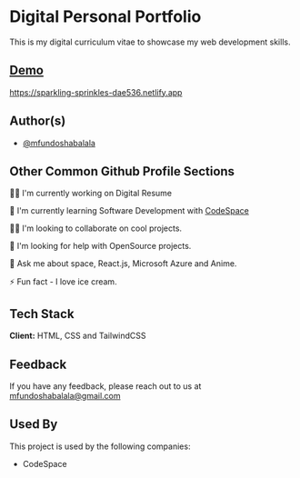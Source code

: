 ﻿# Digital Personal Portfolio

This is my digital curriculum vitae to showcase my web development skills.

## [Demo](https://mfundoshabalala.netlify.app/)

https://sparkling-sprinkles-dae536.netlify.app

## Author(s)

-   [@mfundoshabalala](https://www.github.com/mfundoshabalala)

## Other Common Github Profile Sections

👩‍💻 I'm currently working on Digital Resume

🧠 I'm currently learning Software Development with
[CodeSpace](https://www.codespace.co.za/courses/intro-to-web)

👯‍♀️ I'm looking to collaborate on cool projects.

🤔 I'm looking for help with OpenSource projects.

💬 Ask me about space, React.js, Microsoft Azure and Anime.

⚡️ Fun fact - I love ice cream.

## Tech Stack

**Client:** HTML, CSS and TailwindCSS

## Feedback

If you have any feedback, please reach out to us at mfundoshabalala@gmail.com

## Used By

This project is used by the following companies:

-   CodeSpace
